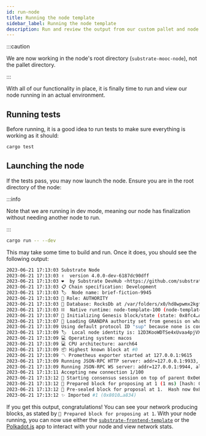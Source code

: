 ```yaml
---
id: run-node
title: Running the node template
sidebar_label: Running the node template
description: Run and review the output from our custom pallet and node.
---
```


:::caution

We are now working in the node's root directory (`substrate-mooc-node`), not the pallet directory.

:::

With all of our functionality in place, it is finally time to run and view our node running in an
actual environment.

## Running tests

Before running, it is a good idea to run tests to make sure everything is working as it should:

```bash
cargo test
```

## Launching the node

If the tests pass, you may now launch the node. Ensure you are in the root directory of the node:

:::info

Note that we are running in dev mode, meaning our node has finalization without needing another node
to run.

:::

```bash
cargo run -- --dev
```

This may take some time to build and run. Once it does, you should see the following output:

```bash
2023-06-21 17:13:03 Substrate Node
2023-06-21 17:13:03 ✌️  version 4.0.0-dev-6187dc90dff
2023-06-21 17:13:03 ❤️  by Substrate DevHub <https://github.com/substrate-developer-hub>, 2017-2023
2023-06-21 17:13:03 📋 Chain specification: Development
2023-06-21 17:13:03 🏷  Node name: brief-fiction-9945
2023-06-21 17:13:03 👤 Role: AUTHORITY
2023-06-21 17:13:03 💾 Database: RocksDb at /var/folders/x0/hd8wpwmx2kgfqv8m03wxj2mw0000gn/T/substrateSTe3Ji/chains/dev/db/full
2023-06-21 17:13:03 ⛓  Native runtime: node-template-100 (node-template-1.tx1.au1)
2023-06-21 17:13:07 🔨 Initializing Genesis block/state (state: 0x8fc4…d28d, header-hash: 0x0e62…f7d0)
2023-06-21 17:13:07 👴 Loading GRANDPA authority set from genesis on what appears to be first startup.
2023-06-21 17:13:09 Using default protocol ID "sup" because none is configured in the chain specs
2023-06-21 17:13:09 🏷  Local node identity is: 12D3KooWDTSe4xUvaa4pjVXAZKFsm2LBTUaZQ7ZVdDgvBA4bJtQR
2023-06-21 17:13:09 💻 Operating system: macos
2023-06-21 17:13:09 💻 CPU architecture: aarch64
2023-06-21 17:13:09 📦 Highest known block at #0
2023-06-21 17:13:09 〽️ Prometheus exporter started at 127.0.0.1:9615
2023-06-21 17:13:09 Running JSON-RPC HTTP server: addr=127.0.0.1:9933, allowed origins=["*"]
2023-06-21 17:13:09 Running JSON-RPC WS server: addr=127.0.0.1:9944, allowed origins=["*"]
2023-06-21 17:13:11 Accepting new connection 1/100
2023-06-21 17:13:12 🙌 Starting consensus session on top of parent 0x0e6244a5f0b8da2a2a424fcafcdbc4e11ab4574e1e016a403d7809e67b42f7d0
2023-06-21 17:13:12 🎁 Prepared block for proposing at 1 (1 ms) [hash: 0xdcbeb0870914fc440922d38e3ba7b3f2f7a20e176f99eeda6665c1dd6db97132; parent_hash: 0x0e62…f7d0; extrinsics (1): [0xcae8…b246]]
2023-06-21 17:13:12 🔖 Pre-sealed block for proposal at 1.  Hash now 0x8010a14bfe679f7efaeaa966289340ddabec13318a7a60eb1e1be4d64110a834, previously 0xdcbeb0870914fc440922d38e3ba7b3f2f7a20e176f99eeda6665c1dd6db97132.
2023-06-21 17:13:12 ✨ Imported #1 (0x8010…a834)
```

If you get this output, congratulations! You can see your network producing blocks, as stated by
`🎁 Prepared block for proposing at 1`. With your node running, you can now use either the
[`substrate-frontend-template`](../section3/install-explore-frontend.md) or the
[Polkadot.js](../section3/install-explore-frontend.md) app to interact with your node and view
network stats.
